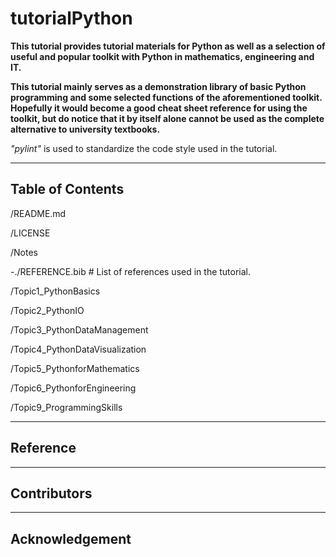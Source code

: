 # tutorialPython

__This tutorial provides tutorial materials for Python as well as a selection of useful and popular toolkit with Python in mathematics, engineering and IT.__

__This tutorial mainly serves as a demonstration library of basic Python programming and some selected functions of the aforementioned toolkit. Hopefully it would become a good cheat sheet reference for using the toolkit, but do notice that it by itself alone cannot be used as the complete alternative to university textbooks.__

_"pylint"_ is used to standardize the code style used in the tutorial.

---

## Table of Contents

/README.md

/LICENSE

/Notes

-./REFERENCE.bib # List of references used in the tutorial.

/Topic1_PythonBasics

/Topic2_PythonIO

/Topic3_PythonDataManagement

/Topic4_PythonDataVisualization

/Topic5_PythonforMathematics

/Topic6_PythonforEngineering

/Topic9_ProgrammingSkills

---

## Reference

---

## Contributors

---

## Acknowledgement
